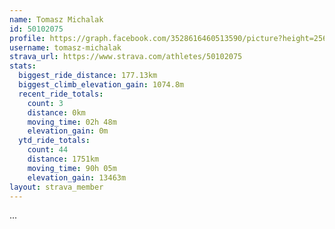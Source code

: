 ```yaml
---
name: Tomasz Michalak
id: 50102075
profile: https://graph.facebook.com/3528616460513590/picture?height=256&width=256
username: tomasz-michalak
strava_url: https://www.strava.com/athletes/50102075
stats:
  biggest_ride_distance: 177.13km
  biggest_climb_elevation_gain: 1074.8m
  recent_ride_totals:
    count: 3
    distance: 0km
    moving_time: 02h 48m
    elevation_gain: 0m
  ytd_ride_totals:
    count: 44
    distance: 1751km
    moving_time: 90h 05m
    elevation_gain: 13463m
layout: strava_member
--- 
```

...
